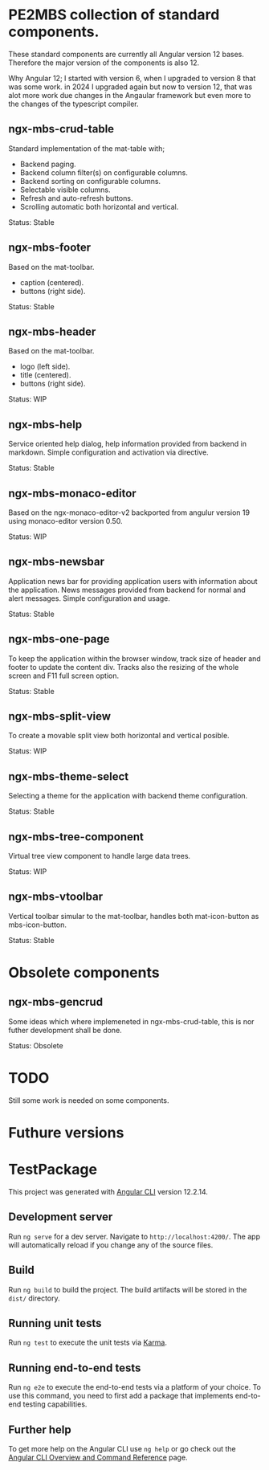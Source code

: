 # PE2MBS collection of standard components.
These standard components are currently all Angular version 12 bases. Therefore the major version of the components is also 12. 

Why Angular 12; I started with version 6, when I upgraded to version 8 that was some work. in 2024 I upgraded again but now to version 12, that was alot more work due changes in the Angaular framework but even more to the changes of the typescript compiler.  


## ngx-mbs-crud-table
Standard implementation of the mat-table with;
* Backend paging.
* Backend column filter(s) on configurable columns.
* Backend sorting on configurable columns.
* Selectable visible columns.
* Refresh and auto-refresh buttons.
* Scrolling automatic both horizontal and vertical.

Status: Stable

## ngx-mbs-footer
Based on the mat-toolbar. 
* caption (centered).
* buttons (right side).

Status: Stable

## ngx-mbs-header
Based on the mat-toolbar. 
* logo (left side).
* title (centered).
* buttons (right side).

Status: WIP

## ngx-mbs-help
Service oriented help dialog, help information provided from backend in markdown. Simple configuration and activation via directive.

Status: Stable


## ngx-mbs-monaco-editor
Based on the ngx-monaco-editor-v2 backported from angulur version 19 using monaco-editor version 0.50.

Status: WIP


## ngx-mbs-newsbar
Application news bar for providing application users with information about the application. News messages provided from backend for normal and alert messages. Simple configuration and usage.

Status: Stable


## ngx-mbs-one-page
To keep the application within the browser window, track size of header and footer to update the content div. Tracks also the resizing of the whole screen and F11 full screen option.  

Status: Stable


## ngx-mbs-split-view
To create a movable split view both horizontal and vertical posible. 

Status: WIP

## ngx-mbs-theme-select
Selecting a theme for the application with backend theme configuration.

Status: Stable

## ngx-mbs-tree-component
Virtual tree view component to handle large data trees. 

Status: WIP


## ngx-mbs-vtoolbar
Vertical toolbar simular to the mat-toolbar, handles both mat-icon-button as mbs-icon-button.

Status: Stable

# Obsolete components

## ngx-mbs-gencrud
Some ideas which where implemeneted in ngx-mbs-crud-table, this is nor futher development shall be done. 

Status: Obsolete

# TODO
Still some work is needed on some components.


# Futhure versions



# TestPackage

This project was generated with [Angular CLI](https://github.com/angular/angular-cli) version 12.2.14.

## Development server

Run `ng serve` for a dev server. Navigate to `http://localhost:4200/`. The app will automatically reload if you change any of the source files.

## Build

Run `ng build` to build the project. The build artifacts will be stored in the `dist/` directory.

## Running unit tests

Run `ng test` to execute the unit tests via [Karma](https://karma-runner.github.io).

## Running end-to-end tests

Run `ng e2e` to execute the end-to-end tests via a platform of your choice. To use this command, you need to first add a package that implements end-to-end testing capabilities.

## Further help

To get more help on the Angular CLI use `ng help` or go check out the [Angular CLI Overview and Command Reference](https://angular.io/cli) page.
